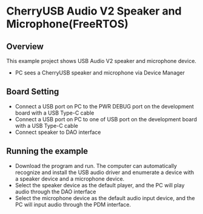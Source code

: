 # CherryUSB Audio V2 Speaker and Microphone(FreeRTOS)

## Overview

This example project shows USB Audio V2 speaker and microphone device.

- PC sees a CherryUSB speaker and microphone via Device Manager

## Board Setting

- Connect a USB port on PC to the PWR DEBUG port on the development board with a USB Type-C cable
- Connect a USB port on PC to one of USB port on the development board with a USB Type-C cable
- Connect speaker to DAO interface

## Running the example

- Download the program and run. The computer can automatically recognize and install the USB audio driver and enumerate a device with a speaker device and a microphone device.
- Select the speaker device as the default player, and the PC will play audio through the DAO interface
- Select the microphone device as the default audio input device, and the PC will input audio through the PDM interface.